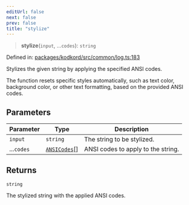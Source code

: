 ```yaml
---
editUrl: false
next: false
prev: false
title: "stylize"
---
```


> **stylize**(`input`, ...`codes`): `string`

Defined in: [packages/kodkord/src/common/log.ts:183](https://github.com/KingsBeCattz/Kodkord/blob/e64d9a769150751981b0359a2c19703ea8677956/packages/kodkord/src/common/log.ts#L183)

Stylizes the given string by applying the specified ANSI codes.

The function resets specific styles automatically, such as text color, background color,
or other text formatting, based on the provided ANSI codes.

## Parameters

| Parameter | Type | Description |
| ------ | ------ | ------ |
| `input` | `string` | The string to be stylized. |
| ...`codes` | [`ANSICodes`](/api/kodkord/enumerations/ansicodes/)[] | ANSI codes to apply to the string. |

## Returns

`string`

The stylized string with the applied ANSI codes.
